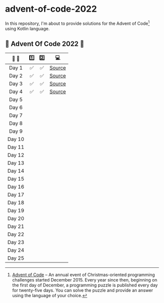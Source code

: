 # advent-of-code-2022

In this repository, I'm about to provide solutions for the Advent of Code[^aoc] using Kotlin language.

[^aoc]:
    [Advent of Code][aoc] – An annual event of Christmas-oriented programming challenges started December 2015.
    Every year since then, beginning on the first day of December, a programming puzzle is published every day for twenty-five days.
    You can solve the puzzle and provide an answer using the language of your choice.

## :christmas_tree: Advent Of Code 2022 :christmas_tree:

| :calendar: :christmas_tree: | :one: |        :two:        |             :computer:             |
|:---------------------------:|:-----:|:-------------------:|:----------------------------------:|
|            Day 1            | :white_check_mark: | :white_check_mark: | [Source](src/main/kotlin/Day01.kt) |
|            Day 2            | :white_check_mark: | :white_check_mark: | [Source](src/main/kotlin/Day02.kt) |
|            Day 3            | :white_check_mark: | :white_check_mark: | [Source](src/main/kotlin/Day03.kt) |
|            Day 4            | :white_check_mark: | :white_check_mark: | [Source](src/main/kotlin/Day04.kt) |
|            Day 5            |       |   |                                    |
|            Day 6            |       |   |                                    |
|            Day 7            |       |   |                                    |
|            Day 8            |       |   |                                    |
|            Day 9            |       |   |                                    |
|           Day 10            |       |   |                                    |
|           Day 11            |       |   |                                    |
|           Day 12            |       |   |                                    |
|           Day 13            |       |   |                                    |
|           Day 14            |       |   |                                    |
|           Day 15            |       |                     |                                    |
|           Day 16            |       |                     |                                    |
|           Day 17            |       |                     |                                    |
|           Day 18            |       |                     |                                    |
|           Day 19            |       |                     |                                    |
|           Day 20            |       |                     |                                    |
|           Day 21            |       |                     |                                    |
|           Day 22            |       |                     |                                    |
|           Day 23            |       |                     |                                    |
|           Day 24            |       |                     |                                    |
|           Day 25            |       |                     |                                    |


[aoc]: https://adventofcode.com
